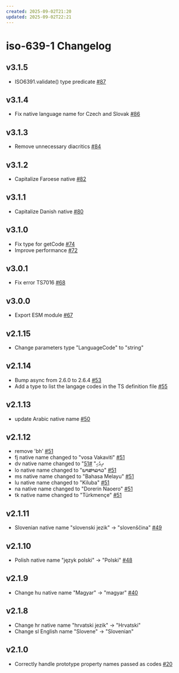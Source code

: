 ```yaml
---
created: 2025-09-02T21:20
updated: 2025-09-02T22:21
---
```

# iso-639-1 Changelog

## v3.1.5

- ISO6391.validate() type predicate [#87](https://github.com/meikidd/iso-639-1/pull/87)

## v3.1.4

- Fix native language name for Czech and Slovak [#86](https://github.com/meikidd/iso-639-1/issues/86)

## v3.1.3

- Remove unnecessary diacritics [#84](https://github.com/meikidd/iso-639-1/pull/84)

## v3.1.2

- Capitalize Faroese native [#82](https://github.com/meikidd/iso-639-1/pull/82)

## v3.1.1

- Capitalize Danish native [#80](https://github.com/meikidd/iso-639-1/pull/80)

## v3.1.0

- Fix type for getCode [#74](https://github.com/meikidd/iso-639-1/pull/74)
- Improve performance [#72](https://github.com/meikidd/iso-639-1/pull/72)

## v3.0.1

- Fix error TS7016 [#68](https://github.com/meikidd/iso-639-1/issues/68)

## v3.0.0

- Export ESM module [#67](https://github.com/meikidd/iso-639-1/issues/67)

## v2.1.15

- Change parameters type "LanguageCode" to "string"

## v2.1.14

- Bump async from 2.6.0 to 2.6.4 [#53](https://github.com/meikidd/iso-639-1/pull/53)
- Add a type to list the langage codes in the TS definition file [#55](https://github.com/meikidd/iso-639-1/pull/55)

## v2.1.13

- update Arabic native name [#50](https://github.com/meikidd/iso-639-1/pull/50)

## v2.1.12

- remove 'bh' [#51](https://github.com/meikidd/iso-639-1/pull/51)
- fj native name changed to "vosa Vakaviti" [#51](https://github.com/meikidd/iso-639-1/pull/51)
- dv native name changed to "ދިވެހި" [#51](https://github.com/meikidd/iso-639-1/pull/51)
- lo native name changed to "ພາສາລາວ" [#51](https://github.com/meikidd/iso-639-1/pull/51)
- ms native name changed to "Bahasa Melayu" [#51](https://github.com/meikidd/iso-639-1/pull/51)
- lu native name changed to "Kiluba" [#51](https://github.com/meikidd/iso-639-1/pull/51)
- na native name changed to "Dorerin Naoero" [#51](https://github.com/meikidd/iso-639-1/pull/51)
- tk native name changed to "Türkmençe" [#51](https://github.com/meikidd/iso-639-1/pull/51)

## v2.1.11

- Slovenian native name "slovenski jezik" -> "slovenščina" [#49](https://github.com/meikidd/iso-639-1/pull/49)

## v2.1.10

- Polish native name "język polski" -> "Polski" [#48](https://github.com/meikidd/iso-639-1/pull/48)

## v2.1.9

- Change hu native name "Magyar" -> "magyar" [#40](https://github.com/meikidd/iso-639-1/pull/40)

## v2.1.8

- Change hr native name "hrvatski jezik" -> "Hrvatski"
- Change sl English name "Slovene" -> "Slovenian"

## v2.1.0

- Correctly handle prototype property names passed as codes [#20](https://github.com/meikidd/iso-639-1/issues/20)
